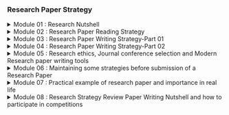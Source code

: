 ### Research Paper Strategy
<details>
<summary>Module 01 : Research Nutshell</summary>

<details>
<summary>Class 01 : Basic of Research and Research Paper</summary>

**What is Research**

- Research is defined as the creation of new knowledge and/or the use of existing
knowledge in a new and creative way so as to generate new concepts, methodologies and understandings.
- This could include synthesis and analysis of previous research
to the extent that it leads to new and creative outcomes.

**Aim of Research**

- New Knowledge / Information
- Finding Application
- Verifying existing knowledge
- To improve the life style

**What is important feature ?**

- Quality Research
    
    > It is important to maintain quality than quantity. It should be good, verified research.
    > 

**Research Paper**

- A paper that outlines a research challenge, explains why it is important to solve, describes a new solution/answer, and provides some verifications.

**Research paper Example (`Journal Paper`)**

- [Moving Object Detection Using Ultrasonic Radar with Proper Distance, Direction, and Object Shape Analysis](https://www.semanticscholar.org/paper/Moving-Object-Detection-Using-Ultrasonic-Radar-with-Biswas-Abedin/85be687d28b02c914fa6b36dbb03966604a14487)
- Title
- Author names
- Researcher affiliation
- Keywords
- Abstract
- Introduction
- literature review
- Methodology
- Flowchart + Block diagram + Picture
- Result + Result analysis + Visual representation + Graphs
- Discussion
- Comparison with previous work
- Conclusions
- References

**Necessary Tips For Enhancing Skill**

- Finding relevant sources
- Language proficiency
- Organizing information
- Time management

</details>

<details>

<summary>Class 02 : Types of Research Paper and Research Paper Length</summary>

**Types of Research Paper**

- Analytical Research Paper (review paper)
    - A review paper refers to the study and survey of a recently published research paper on a specific topic or subject.
    
    > In analytical writing, an author gathers information from a number of credible and reliable sources and then combines the information to come up with an analysis in the form of an essay.
    >
- Argumentative (Persuasive) Research Paper Definition Paper (problem statement - idea)
    - When a researchers partake in an original study or investigation of a unique topic, the findings of that study are presented as a research paper.
    
    > The argumentative writing goes beyond demonstrating your ideas in a manner that support your thesis statement. An author takes one side of an argument and develops it.
    > 
- Compare and Contrast Paper
- Cause and Effect Paper
- Interpretative Paper
- Experimental Research Paper

**Length of Research Paper**

- Conference Paper `4-6` Pages.
- Journal Paper `12 or more than 20` Pages.

**Conference Paper Example**

- [Hybrid CNN-SVM Model for Brain Tumor Classification utilizing Different Datasets](https://ieeexplore.ieee.org/document/9641201)
- Title
- Author name
- Authors affiliation
- Abstract
- Keywords
- Introduction
- Methodology
- Dataset details
- Steps , flowchart , block diagram
- Research analysis
- Environment
- Mathematical expression
- Comparison
- Conclusions
- Acknowledgement
- References (`14-18`)

**Which Paper is Best**

- It is difficult to say which is best
- Both Research & Review paper are good.
- Focus on where the paper will be submitted.
- Must justify the value of a journal / conference before publishing there.

**Should I Submit My Paper to a Conference or a Journal**

- It depend on research topic
- If it required more analysis —> `Journal Paper`
- Less length analysis —> `Conference Paper`
- Must verify the quality before submission.

</details>

<details>
<summary>Class 03 : Why Research Paper Writing is Important </summary>

**Importance of Research Paper Writing**

- Research sharing, representation of research findings
- Develop critical evaluation ability
- Develop reasoning skills
- Enhance technical writing  proficiency
- Important for research based careers

**When should we need to start writing?**

- After finishing the overall experiment
- After organizing all resources
- After obtaining all the significant outcomes
- Must ensure that your experiment / analysis / process done perfectly

**Important Factors**

- Selection of research topic
- Regularity
- Patience
- Dedication

**Novelty in research**

- What’s new in your research
- What improvement is done
- What significant of that development

</details>

<details>
<summary>Quiz</summary>

1. **It’s not waste of time if**

- [ ]  One is unable to find out the limitation
- [x]  Both (i) & (iii) are correct
- [ ]  One is unable to find the research gap

2. **When should we need to start writing of research paper?**

- [ ]  When all experimental process is finished
- [ ]  When we already finish collecting resource
- [x]  When all experimental process is done and data is obtained

3. **One the important factor of research is:**

- [ ]  Help to build self confidence
- [x]  Quality of research paper
- [ ]  Quantity of research paper

4. **_______ proficiency is helpful for improved research paper writing.**

- [ ]  Writing
- [ ]  Describing problem statement
- [x]  Language

5. **Which paper provides new investigation?**

- [ ]  Survey research paper
- [x]  Research paper or Experimental research paper
- [ ]  Review research paper

</details>

</details>

<details>

<summary>Module 02 : Research Paper Reading Strategy</summary>

<details>

<summary>Class 01 : Why reading research paper is imperative / How to get research papers</summary>

 **Why reading research paper is imperative?**
        
- To get the proper idea
    - Basic idea on that topic
    - methodology
    - working procedure
- To keep updated yourself
    - get idea from old research
    - update information
- To find out the limitations
    - challenging task solution
    - find the limitation on that challenge
    - previous research limitations

**How to get research papers**

| Source | Uses | Link |
| --- | --- | --- |
| Google Scholar | Find the related papers. | https://scholar.google.com/ |
| Sci-Hub | Provide the DOI. | https://sci-hub.se/ |
| ResearchGate | Find the author and paper. | https://www.researchgate.net/ |
| Approach to authors | You can request for that paper. |  |
| ORCID | Open Researcher and Contributor IDentifier . Uniquely identify authors and contributors. | https://orcid.org/ |
| Scopus | Indexing Abstract and citation database. | https://www.scopus.com/home.uri |
| Academia | A for-profit open repository of academic articles free to read by visitors. | https://www.academia.edu/ |

</details>

<details>

<summary>Class 02 : How to read papers in effective way</summary>

**How to read papers in effective way**

- Take your time
- Try to understand
- Be patient
- Take help

**Strategies**

- Read the title
    - does it suit for my research
    - is it related to my research
- Look through the abstract
    - get the idea of that paper
- Go to the Conclusion
    - get the summary of the research
    - result of the end research
    - some researchers write the limitation in this part and what is future plan of his research
- Think about Context and Contribution
    - what problem is solved by this research

**Read more if it pass the strategies**

- Understand the methodology
    - problem can be solved in many way
    - what method is used by the author to solve the problem
    - understand that method
- Read the result and other sections
    - what result that author found
    - how the author analyses
    - how much I need to improve that result
- Finding innovation, hidden failings / assumptions
    - What innovation is found by this research
    - what was author contribution
    - find the limitation
- Notes everything

**Presentation Takeaways**

- Picture
- Graphs
- Flowcharts
- Diagrams

**How many papers we need to read before publishing**

- There is no limit
    - read until get enough knowledge about that topic

**Critically select the most important papers**

- Find the best paper that suit my topic
- gather important information

</details>

<details>

<summary>Quiz</summary>

1. **When we are reading a research paper we need to take enough time to understand it.**

- [ ]  False
- [x]  True

2. **We need to search the appropriate resource for own research and for that we**

- [ ]  We look first at the methodology section of that paper
- [ ]  We look first at the Abstract part of that paper
- [x]  We look first at the title of that paper

3. **Without knowing the topic properly it’s impossible to do great research**

- [x]  True
- [ ]  False

</details>

</details>

<details>
<summary>Module 03 : Research Paper Writing Strategy-Part 01</summary>

<details>
<summary>Class 01 : Writing the first draft / Proper Research Title / Key word</summary>

**How to Write Title**

- Make a draft paper
    - Just in organized way
    - Without any format
- Let’s recap the format
    - Try to know the details of each point
        - Paper title
        - Keywords
        - Abstract
        - Introduction
        - Literature Review / Background Study
        - Methodology
        - Result
        - Discussion (`Journal paper`)
        - Conclusion
        - Reference
        - Acknowledgement

**Paper Title**

- Simple
- Catchy
- Enough details
- Unique
- Concise
- Interesting
- Word limit (mentioned in `journal / Conference` site)
- Author guidelines (mentioned in `journal / Conference` site)
    - **Things to avoid**
        - Unnecessary information
        - Which is not 100% related to your paper
        - Too elaborate
    - **Example**
        - [A Deep Learning Approach for Brain Tumor Classification and Segmentation Using a Multiscale Convolutional Neural Network](https://www.mdpi.com/2227-9032/9/2/153)
        - [Moving Object Detection Using Ultrasonic Radar with Proper Distance, Direction, and Object Shape Analysis](https://e-journal.unair.ac.id/JISEBI/article/view/18840)
        - [Hybrid CNN-SVM Model for Brain Tumor Classification utilizing Different Datasets](https://ieeexplore.ieee.org/document/9641201)

**Keywords**

- Essential words
- Well connected with concepts
    
    > its a word ! Not Sentence

</details>

<details>
<summary>Class 02 : Abstract</summary>

**How to write Abstract**

- Full research paper summary
- Write at the end
- Within `150-300` words
- It’s not a summary of methodology
- Well composed
- Specific & clear
- Must be well written
- Maximum `4 lines`
    - **What it contains**
        - Background Theme
            - What actually I am working on
            - background of that topic
        - Objective / Problem Statement
            - Purpose of this research
            - Aim of the research
            - What problem can be solved
            - Contribution
        - Method
            - which method I used to solved it
            - overview on that method in few lines
        - Result
            - outcome of the research
            - outcome good or bad
            - how much good or bad it is
        - Conclusion
            - Clear understanding
            - What I have analyses
            - finding of the whole research
    - **Need to avoid**
        - start writing randomly
        - missing the problem statement
        - including laboratory procedures
        - irrelevant topic
        - too elaborate
    - **Example**
        
        [Source](https://www.mdpi.com/2227-9032/9/2/153)
        
        ```
        In this paper, we present a fully automatic brain tumor segmentation and classification
        model using a Deep Convolutional Neural Network that includes a multiscale approach. 
        One of the differences of our proposal with respect to previous works is that input 
        images are processed in three spatial scales along different processing pathways. This
        mechanism is inspired in the inherent operation of the Human Visual System. The proposed
        neural model can analyze MRI images containing three types of tumors: meningioma, glioma,
        and pituitary tumor, over sagittal, coronal, and axial views and does not need preprocessing
        of input images to remove skull or vertebral column parts in advance. The performance
        of our method on a publicly available MRI image dataset of 3064 slices from 233 patients
        is compared with previously classical machine learning and deep learning published methods. 
        In the comparison, our method remarkably obtained a tumor classification accuracy of 0.973,
        higher than the other approaches using the same database.
        ```
        
        [Source](https://e-journal.unair.ac.id/JISEBI/article/view/18840)
        
        ```
        Background: In its early development, radar (radio detection and ranging) was primarily 
        used by the navy, the military, and the aviation services, as well as space organizations
        for security and monitoring purposes. Nowadays, the demand of radar is expanding. 
        Research has been conducted to overcome the limitations of radar.
        
        Objective: One of the current limitations to detect moving object. The current paper aims
        to fill the gap in the literature by using a radar system in the identification of moving
        object, capturing the distance, direction, radar pulse duration and object shape simultaneously.
        Velocity or the object’s speed towards or away from the radar was determined by using an
        algorithm to obtain the precision.
        
        Methods: The accuracy of distance measurement and angle is ensured by comparing the real
        values and the values obtained by the radar. The objects under study consist of metal 
        and non-metal. Novelty of this work is the accurate detection of moving objects with 
        suitable algorithms using only one Arduino UNO and one ultrasonic sensor.
        
        Results: The experiment design yielded much better efficiency than previous works. 
        The proposed method predicted the exact speed of the object detected by the radar system.
        The experiment has successfully proven the accuracy of moving object sensor.
        
        Conclusion: Besides proper distance and velocity, a large set of data was taken to 
        find the accuracy of the radar for objects of different shapes. For a cylindrical object,
        the radar provided 100% efficiency in a constant environment when the object was 5 cm away.
        The accuracy decreased to 30% when the distance was 17 cm away. The limitation of this 
        system is that it was unable to detect small object or if the object was very close (1 cm).
        ```
        
    - **When we should write the “Abstract” Section?**
        - write at the end of the research
        - also can be written after methodology

</details>

<details>
<summary>Class 03 : Introduction</summary>

**How to write Introduction**

- It is called foundation of research
- State your research theme
- Be original
- Explain key terms
- Size is important
- Coherence (one by one maintain sequence)
    - **What it contains**
        - What is the topic of research study?
            - Explain my topic
            - What previous researcher did
            - basic idea
        - What is the importance?
            - explain why this is important
        - Past research situation
            - is there any gap previous research
            - limitation
            - why it required to fulfil
            - logical and reference of problem that solve and result difference
        - What is the contribution of this study
            - which challenge I took
            - what I contributed to solve a problem
            - novelty
        - How this paper is organized?
            - how I organized the paper
        - **Overall introduction will contain**
            - Starting the intent of your study
            - Outlining the key characteristics of your study
            - Describing important results
            - Giving a brief overview of the structure of the paper
    - **Example**
        - [Moving Object Detection Using Ultrasonic Radar with Proper Distance, Direction, and Object Shape Analysis](https://e-journal.unair.ac.id/JISEBI/article/view/18840)
        - [A Deep Learning Approach for Brain Tumor Classification and Segmentation Using a Multiscale Convolutional Neural Network](https://www.mdpi.com/2227-9032/9/2/153)
    - **Not to forget!**
        - To include “Problem Statement”
            - First discuss previous paper
            - State which problem we are trying to solve
        - To include “limitations / research gap” in the studies
            - What was previous research limitation
            - how to overcome those

</details>

<details>
<summary>Class 04 : Literature Review</summary>

**How to write literature review**

- It is not same as introduction
- It is not mandatory
- it can be added inside introduction part
- also known as `Background Study`
- It is a survey of scholarly sources (books, journal, articles, theses) related to specific topic or research
    - **It Provides**
        - an overview of current knowledge
        - allowing you to identify relevant theories, methods.
        - gaps in exiting research
    - **In depth**
        - A formal literature review is an evidence-based , in-depth analysis of a subject.
        - Conducting a literature review requires to gather information on a subject or evidence to support a hypothesis.
        - It is essential to read published peer-reviewed original research articles to formulate your literature review.
    - **Need to avoid!!**
        - start writing randomly
        - including experimental procedures
        - irrelevant research study
        - making it too elaborate
        - copy paste
    - **How to organize**
        
        ```mermaid
        %%{init: {'theme': 'dark', "flowchart" : { "curve" : "basis" } } }%%
        graph TD
            A[Finding Resources] --> B[Try to undersand the methodology]
            B -->C[Critical Analysis]
            C -->D[Finding Research Gap]
            D -->E[Compare it with your research]
        ```
        
    - **Literature Review (Conference paper vs Journal paper)**
        
        ```mermaid
        %%{init: {'theme': 'dark', "flowchart" : { "curve" : "basis" } } }%%
        graph LR
            subgraph Journal Paper
            a[Literature review]-->b[Mandatory]
            a[Literature review]-->c[Elaborate and more enrich]
            end
            subgraph Conference paper
            d[Literature review]-->e[Not Mandatory]
            d[Literature review]-->f[Short and more Specific]
            end
        ```
        
    - **Example**
        - [Moving Object Detection Using Ultrasonic Radar with Proper Distance, Direction, and Object Shape Analysis](https://e-journal.unair.ac.id/JISEBI/article/view/18840)
        - [A Deep Learning Approach for Brain Tumor Classification and Segmentation Using a Multiscale Convolutional Neural Network](https://www.mdpi.com/2227-9032/9/2/153)

</details>

<details>
<summary>Class 05 : Methodology</summary>

**How to write Methodology**

- It carries more important
- represent in a way to understand by the reader
- Description each and everything of your research process
- Clear details
- effective representation of framework
- Must mention Quantitative Analysis
    - **It provides**
        - an overview of research procedures
        - allowing to know details
        - exact contribution
- **Methodology steps**
    
    ```mermaid
    %%{init: {'theme': 'dark', "flowchart" : { "curve" : "basis" } } }%%
    graph TD
        A[Describe the process step by step] --> B[Description of collection]
        B -->C[Description of sub-steps]
        C -->D[How you measured]
    ```
    
- **Need to avoid!**
    - Monotonous writing pattern
        - represent in interesting way
    - Including
        - must have necessary things
        - include every method used in research
    - Irrelevant research study
        - avoid irrelevant things
    - Making it too elaborate
        - it should be well organized
        - reader must understand
        - simple way of describing
    - copy paste
- **Important Part of Methodology**
    - Represent it many way
    - Methodology diagram, flowchart
    - Software: [`Draw.io`](http://Draw.io) ,[`Google Slides`](https://docs.google.com/presentation/)
- **Must Mention - Quantitative Analysis**
    - Data Model Parameter Statistical values
        - must include data
        - data processing
        - data category
        - model history
        - model parameter
        - experiment history
- **Example**
    - [Moving Object Detection Using Ultrasonic Radar with Proper Distance, Direction, and Object Shape Analysis](https://e-journal.unair.ac.id/JISEBI/article/view/18840)
    - [A Deep Learning Approach for Brain Tumor Classification and Segmentation Using a Multiscale Convolutional Neural Network](https://www.mdpi.com/2227-9032/9/2/153)

</details>

<details>
<summary>Quiz</summary>

1. **Abstract is nothing but an overall summary of research work.**
- [ ]  True
- [x]  False
2. **The research paper title must be**
- [x]  Complete with (A) and (B)
- [ ]  Simple
- [ ]  Concise
3. **______ must be mentioned in “Literature Review” section.**
- [x]  In-depth analysis
- [ ]  Analysis the result properly
- [ ]  Experimental procedure
4. **Elaborate your title to make perfect one**
- [ ]  True
- [x]  False
5. **Which one is correct?**
- [ ]  Abstract must contain - Small introduction➡️Research aim ➡️ Previous research study
- [ ]  Abstract must contain - Research aim ➡️ Problem Statement ➡️ Research methodology summary
- [x]  Abstract must contain - Small introduction➡️Problem Statement ➡️ Research aim
6. **“Methodology” section must contain:**
- [x]  Description of Data collection
- [ ]  Statement of research limitation
- [ ]  Description of obtained result

</details>

</details>

<details>
<summary>Module 04 : Research Paper Writing Strategy-Part 02</summary>

<details>
<summary>Class 01 : Result</summary>

**How to Write Result**

- Reporting the findings of study
    - what we wanted to do
    - what we get
    - report key finding
- Presenting the result sequentially
    - maintain the sequence
- Organizing the result properly
    - reader must understand easily
- Interpreting the findings of study
    - Interpreting the output we get
    - table , figure details
    - table data
    - what data calculated
- Explaining the experimental setup / environment
    - What we used in experiment
    - experiment environment
    - eg: python ,hardware etc
- Accurate calculation
    - Data calculation
    - equation used
    - result of the calculation
- Clear image captioning, Table arrangement
    - image used details
    - table data details
    - how we get the output
- Interpreting all figures and tables
    - all used table interpreting
    - what this figure used for
    - details etc
- Explaining how the result is improving the challenging task
    - How my result is improve
    - previous result vs my result

**What Should be Written**

- Data presentation in tables, charts, graphs, and other figures
    - reader should understand it
    - represent it in simple way
    - represent it in many ways
- A contextual analysis of this data explaining its meaning in sentence
    - explain the data
- All data that corresponds to the central research question
    - which challenge I worked on
    - which gap I am filling
- All secondary findings (secondary outcomes, subgroup analysis, etc)
    - analyzing the secondary findings

**Not to Forget**

- Presenting more than one result in one figure effectively
    - reduce the number of similar result
- Writing “Result” part more concisely
    - not too much elaborate
    - follow the limitation
- Maintaining “Figure Quality”
    - image quality must be clear
- Converting Table of Figure
    - use `Microsoft Excel` to convert
- How to minimize the number of figure and tables
    - reduce according the limit
    - not too much lengthy

**Example**

- [Moving Object Detection Using Ultrasonic Radar with Proper Distance, Direction, and Object Shape Analysis](https://e-journal.unair.ac.id/JISEBI/article/view/18840)
- [A Deep Learning Approach for Brain Tumor Classification and Segmentation Using a Multiscale Convolutional Neural Network](https://www.mdpi.com/2227-9032/9/2/153)

</details>

<details>
<summary>Class 02 : Discussion</summary>

**How to write Discussion**

- It is optional
- we can add it in result part
- Author describes, analyzes, and interprets their findings.
- explain the significance of those result
- tie everything back to the research question
- how do the result bridge the gap

**What is the purpose of a Discussion Section**

- The discussion reviews the findings and puts them into the context of the overall research.
- It brings together all the sections that came before it and allows a reader to see the connections between each part of the research paper.
- In a discussion section, the author engages in three necessary steps: interpretation, analysis, and explanation.
- An effective discussion section will tell a reader why the research results are important and where they fit in the current literature.

**How to organize “Discussion” Section**

```mermaid
%%{init: {'theme': 'dark', "flowchart" : { "curve" : "basis" } } }%%
graph TD
    A[Summarize the key findings,</br> place the findings in context] --> B[Mention and discuss </br>any unexpected results]
    B -->C[Address limitations or</br> weaknesses in the research]
    C -->D[Conclude with a restatement of the most</br> significant findings and their implications]
```

**Things to avoid**

- Don’t rewrite the result section
- Don’t draw conclusions from the findings without support
- Don’t bring up new information
- Don’t analyze only literature section

**Example**

- [Moving Object Detection Using Ultrasonic Radar with Proper Distance, Direction, and Object Shape Analysis](https://e-journal.unair.ac.id/JISEBI/article/view/18840)
- [A Deep Learning Approach for Brain Tumor Classification and Segmentation Using a Multiscale Convolutional Neural Network](https://www.mdpi.com/2227-9032/9/2/153)

</details>

<details>
<summary>Class 03 : Conclusion</summary>

**How to write Conclusion**

- The conclusion of a research paper restates the research problem, summarizes your arguments or findings, and discusses the implications
- You can also include the future work of your research
- Indicate opportunities for future research
- **What is the main purpose of a Conclusion Section**
    - Restating the research problem which is addressed in the paper
        - which problem I am solving
    - Summarizing the overall arguments or findings
- **Abstract and Conclusion are same?**
    - Abstract —> Its a short note that express the contents of the work
    - Conclusion —> Its a statement / decision reached by the researcher based on findings in the research

**Steps to follow**

```mermaid
%%{init: {'theme': 'dark', "flowchart" : { "curve" : "basis" } } }%%
graph TD
    A[Restate problem and </br>position] --> B[Summarise your key </br>points]
    B -->C[What this argument</br>helps you conclude]
    C -->D[Consider implications </br>or borader significance</br> of the topic]
```

**Things to avoid!!**

- Too elaborate and bring conflict
- To bring unnecessary topics which are not mentioned in the object of your research
- To forget providing negative information and limitations
- To provide in general report

**Not to forget**

- Mentioning limitations but which actually didn’t hamper the core idea of research study
- Maintain the word limit
- Mention future work

**Example**

- [Moving Object Detection Using Ultrasonic Radar with Proper Distance, Direction, and Object Shape Analysis](https://e-journal.unair.ac.id/JISEBI/article/view/18840)
- [A Deep Learning Approach for Brain Tumor Classification and Segmentation Using a Multiscale Convolutional Neural Network](https://www.mdpi.com/2227-9032/9/2/153)

</details>

<details>
<summary>Class 04 : Reference and proper citation & Acknowledgement</summary>

**How to write Reference**

- It helps to avoid plagiarism
- Unethical claim
- Which ideas are your own
- Which ideas are someone else’s
- It shows your understanding of the topic
- gives supporting evidence for ideas, arguments and opinions
- It indicate where you got the work or information from
- Writing style: `APA style`, `MLA style` & `Chicago style`

**Basic Citation Elements**

- Author(s)
- Title(s)
- Source or venue name (e.g. name of the journal it was published or conference where it was presented)
- Editor(s)
- Volume and edition
- Date or year of publication
- Page numbers
- City and country
- Publisher or university for theses
- URL for online sources
- DOI
- Retrieval date for online sources with dynamic content subjected to change

**Citation Styles**

- APA Style Citation —> APA (`American Psychological Association`)
- MLA Style Citation —> MLA (`Modern Language Association`) based in the U.S.
- Chicago/Turabian Style —> These Style are `interchangeable`
- IEEE Style —> Mainly used for reports in `electronics`, `engineering`, `computer science`, `telecommunications`, & `technology`

**Acknowledgement Section**

- it is important sections for academic research papers
- it appreciates all the contributors of the research paper for their efforts
- Not directly connected but help in research

**Why Acknowledgement Section?**

- it helps to identify the contributors you should try to get everyone who is involved in this research
    - it include the following:
        - Who help Authors/ Classmates
        - Colleagues
        - Institution/ Department
        - Funding Organization/ Donor
        - Professors/ Supervisors
        - Administrative personnel
        - Reviewers
- The information supplied in the acknowledgement section of academic writing should be kept concise.

**Some phrases to start acknowledgement :**

- I’m extremely grateful to …
- I’d like to express my deepest thanks to…
- This project would not have been possible without…
- I cannot begin to express my thanks to...…, Who…
- I would like to extend my deepest gratitude to…
- I would like to pay my special regards to …
- I would like to recognize the invaluable assistance of..…
- I would also like to thank…
- I must also thank…
- I’d also like to express my gratitude to…
- Especially, I would like to thank…
- I am very grateful to…
- I should also appreciate…

**Example**

- [Moving Object Detection Using Ultrasonic Radar with Proper Distance, Direction, and Object Shape Analysis](https://e-journal.unair.ac.id/JISEBI/article/view/18840)
- [A Deep Learning Approach for Brain Tumor Classification and Segmentation Using a Multiscale Convolutional Neural Network](https://www.mdpi.com/2227-9032/9/2/153)

</details>

<details>
<summary>Quiz</summary>

1. **“All data that corresponds to the central research question”-is correct for which section?**
    - [ ]  Discussion
    - [ ]  Methodology
    - [x]  Result
2. **“interpretation, analysis, and explanation”-three are important for which section?**
    - [ ]  Result
    - [x]  Discussion
    - [ ]  Methodology
3. **“Abstract” and “Conclusion” are predominantly homogeneous**
    - [ ]  False
    - [x]  True
4. **“Don’t draw conclusions from the findings without support”-this statement is correct for which section?**
    - [x]  Discussion
    - [ ]  Conclusion
    - [ ]  Result
5. **Which points are correct for “Result” section?**
    - [ ]  Proper interpretation of result
    - [ ]  Statement of improved result
    - [x]  All above are correct
    - [ ]  Experimental values
6. **Conclusion section needs to**
    - [ ]  Showing the contrast between the previous and proposed result
    - [ ]  State the previous results
    - [x]  Summarize all arguments
7. **References are not only important for listing authentic sources but also**
    - [ ]  It can provide extra information to readers
    - [ ]  It can enhance your acceptance rate of research paper
    - [x]  Both (A) and (B) are correct

</details>

</details>

<details>
<summary>Module 05 : Research ethics, Journal conference selection and Modern Research paper writing tools</summary>

<details>
<summary>Class 01 : Research Ethics</summary>

**What does it means**

- Ethics —> Ethics are the set of rules that govern our expectations of our own and others’ behavior

**Research Ethics**

- Research ethics are the set of ethical guidelines that guides us on how scientific research should be conducted and disseminated.
    - follow the guideline of scientific research
- Research ethics govern the standards of conduct for scientific researchers. It is the guideline for responsibly conducting the research.
    - follow the world wide research guideline
- Research that implicates human subjects or contributors rears distinctive and multifaceted ethical, legitimate, communal and administrative concerns.
    - maintain the privacy of collected data, info
    - verify the collected data is real
    - maintain all the issues
- Research ethics is unambiguously concerned in the examination of ethical issues that are upraised when individuals are involved as participants n the study.
    - involvement of human privacy is first
- Research ethics committee/ `Institutional Review Board` (IRB) reviews whether the research is ethical enough or not to protect the rights, dignity and welfare of the respondents.
    - collected data is correct, quality of data is good then it is ethical

**Research Objective**

- The first and comprehensive objective —> to guard/protect human participants, their dignity, rights and welfare .
- The second objective —> to make sure that research is directed in a manner that assists welfares of persons, groups and/or civilization as a whole.
- The third objective —> to inspect particular research events and schemes for their ethical reliability, considering issues such as the controlling risk, protection of privacy and the progression of informed consent.

**Ethical Principles of Research**

- Honesty (**সততা**)
- Responsibility (**দায়িত্ব**)
- Privacy (**গোপনীয়তা**)
- Confidentiality (**বিশ্বাসপ্রবণতা**)
- Autonomy (**ব্যক্তিস্বাধীনতা**)
- Beneficence (**উপকারিতা**)
- Non-maleficence (**অ-দুর্বৃত্ত - ক্ষতি না করা**)
- Competence (**কর্মদক্ষতা**)
- Integrity (**সততা**)
- Justice (**ন্যায়পরতা**)
- Dignity (**মর্যাদা**)

**Research Ethics For Authors**

- Research ethics are moral principles that guide researchers to conduct and report research without deception or intention to harm the participants of the study or members of the society as a whole, whether knowingly or unknowingly.

**Some Ethics For Authors**

- Authors wishing to publish their papers in journals/conference must abide to the following:
    - Accurately present their research findings
    - Including an objective discussion of the significance of findings.
    - All and only those who qualify for authorship should be included as authors, and their contribution given in the manuscript.
    - Any facts that might be perceived as a possible conflict of interest of the author(s) must be disclosed in the paper prior to submission.
    - Data and methods used in the research need to be presented in sufficient detail in the paper so that other researchers can replicate the work. Raw data must be made publicly available unless there is a compelling reason otherwise (e.g., patient confidentiality).
    - Simultaneous submission of manuscripts to more than one journal is not permitted.
    - Original research results must be novel and not, including being previously published in another language.
    - For any content previously published (including quotations, figures or tables), any necessary permission to publish must be obtained from the copyright holder.
    - Errors and inaccuracies found after publication must be promptly communicated to the Editorial Office.
    - Authors must not use the words, figures, or ideas of others without attribution. All sources must be cited at the point they are used, and reuse of wording must be limited and be attributed or quoted in the text.
    - Authors must declare all potential interests in a `Conflicts of interest` section, which should explain why the interest may be a conflict.
    - Research misconduct means making up or falsifying data, manipulating data analyses, or
    misrepresenting results in research reports. It's a form of academic fraud.

</details>

<details>

<summary>Class 02 : Journal and conference selection</summary>

**For Conference Paper**

- First, find a conference that is looking for submissions.
- Search on Google
- Utilizing contacts and connections you might have within any professional organizations
- Social media sources (Group , Pages)
- Publisher quality, indexing
- Does it match my field
- Track down running , upcoming conferences

**For Journal Paper**

- Find journal based on scope and ranking

**Top Tips For Selection**

- Make sure your paper fits within the scope of the journal/ of conference
- Assess the credentials of the journal or publisher
- Browse the content they publish for quality and relevance to your field
- Check the quality of their website
- Check what tools and services they offer to authors
- Submit your research to one journal only, but check if they offer transfers to other journals
- Follow the instructions for authors carefully

**Two main factors to consider when choosing a journal**

- your paper fits within the journal’s scope, and the reputation of the journal itself.
    1. The reputation of the journal. A journal's impact factor is only one measure of its reputation, but not always the most important. You need to consider the prestige of the authors that publish in the journal, and the size of the journal's readership.
    2. You have to chose the journal you think is the best fit for your study and your goals and standard for your manuscript.
- You must observe the registration fee

**More things to aware of**

- Quality Criteria = Impact factor
- Be aware  of FAKE journals !!!
- Only One impact factor is given by “Thomson Reuters”
- Master Journal List of Thomson Reuters - get impact factors. Which is real and shows the quality criteria

**Types and Quality**

- Journal with 30-40 H-index is good enough.
- H-index actually means how much citation that journal received.
- Journals are divided into 4 quarters: Q1, Q2, Q3, Q4.
- Q1 represent first 25% of journals.
- Q2 represent second 25% of journals.
- Q3 represent third 25% of journals.
- Q4 represent rest 25% of journals.
- Q1 Journals indicate the top 25% journal.
- Q1 and Q2 are really good journals.
- When a journal is listed in “Master Journal List”, it means that has high level of editorial record

**Quality Measurement Sites**

- [Scimago](https://www.scimagojr.com/)
- [Master Journal List](https://mjl.clarivate.com/home)
- [Norwegian Register](https://kanalregister.hkdir.no/publiseringskanaler/Forside.action?request_locale=en)
- [ABCD List](https://abdc.edu.au/research/abdc-journal-quality-list/)
- [ABS Ranking](https://charteredabs.org/academic-journal-guide-2021/)

**For more details**

- [Core](http://portal.core.edu.au/jnl-ranks/) (`Conference paper` -`DISCONTINUED FROM MARCH 2022`)
- [Scopus Preview](https://www.scopus.com/home.uri)
- [Google Scholar](https://scholar.google.com/)

**Not to forget**

- DOI is important

</details>

<details>
<summary>Class 03 : Proofread</summary>

**What is Proofreading?**

- It means examining your text carefully to find and correct typographical errors and mistakes in grammar, style, and spelling.
- Checks work to identify all errors in spelling, punctuation and grammar. It also picks up errors in spelling, punctuation and grammar.
- It also picks up instances of inconsistent terminology, formatting and referencing.
- Proofreading tends to result in minor, aesthetic adjustments to text rather than big changes.

**Proofreading vs Editing**

| Proofreading | Editing |
| --- | --- |
| If it is science  | It is an art |
| focus on error fixing | improve the quality of writing  |
| it uses less creativity | it uses more creativity |
| less changes | extensive changes |

**Basic of Editing**

- If proofreading is a science, editing is an art. Editing is the process of improving the overall quality of writing to make an essay the best it can possibly be. It uses much more creativity and often considers the feelings of the work's audience. As such,
- Editing can cause extensive changes to text, bringing up questions such as:
    - Have you chosen the most appropriate words to convey your meaning effectively?
    - Have you used the passive voice?
    - Is the tone right for the audience?
    - Are there unnecessary words or overlong sentences?
    - Can the structure of the essay be changed to?
- Editing is all about making sure the meaning and ideas in a piece of work are conveyed in the best possible way, for the audience.

**What is the main purpose of Proofreading**

- Writing is the most effective way of communicating your research ideas and results. The quality of the research paper decreases if it is filled with spelling, punctuation, and grammatical errors. These errors undermine the credibility of your research work.
- Proofreading is important to ensure that there is not any --> Grammatical error, Capitalization error, Numbering error. Spelling error
- Good research papers (not only well written but also well edited and formatted) tend to reflect an individual’s thinking through their writing to the readers of the paper.

**Top items for proofreading**

- Basic Spelling and Grammar
- Proper Nouns
- Verb Tenses
- Sentence Structure
- Formatting
- Consistency
- Idioms
- Overall Flow

**Not to forget**

- Grammarly Premium Subscription
- Native English Speaker - for proofreading

</details>

<details>
<summary>Class 04 : Templating (modern and conventional)</summary>

**Template**

- The formatting guidelines for a research paper differ by style guide.
- Standard size, font, margin, spacing, alignment of text and others are different from one template to another. But it’s an important issue.
- The purpose of a conference template is to provide a consistent format for papers appearing in the conference proceedings.

**Conventional way**

- Using Microsoft Word : for example `references tab`

**Latest way**

- [LaTex](https://www.latex-project.org/) - Great tool but difficult for non-coder
- [Open Office](https://www.openoffice.org/)
- [Libre Office](https://www.libreoffice.org/)
- [Scrivener](https://www.literatureandlatte.com/scrivener/overview)
- [Google Docs](https://docs.google.com/document/u/0/)
- [Drop Box Paper](https://www.dropbox.com/paper/start)

**What is LaTex**

- Latex is a document preparation system and LaTeX is a software system.
- LaTeX is a free software package created in 1985 by the American computer scientist.
- LaTeX was created to make it easier to produce general purpose books and articles within TeX.
- LaTeX is available as free software. You don't have to pay for using LaTex, i.e., there are no license fees, etc.
- LaTeX is a programming language in a fashion similar to C. In particular, LaTeX code must be compiled to produce a document.
- It's difficult or easy? --> could be difficult for non-coder
- LaTeX gives the user extremely good control over the formatting of documents.
- LaTeX can create scientific documents that look professional and accurately reflect the precise equations and other graphics necessary to express the researcher's work.
- [Overleaf](https://www.overleaf.com/)
    - It is a collaborative cloud-based LaTeX editor used for writing, editing and publishing scientific documents.
    - It partners with a wide range of scientific publishers to provide official journal LaTeX templates, and direct submission links.

**Example**

- Search for `ieee paper template` on [google](https://www.ieee.org/conferences/publishing/templates.html)

</details>

<details>
<summary>Class 05 : Latex detail</summary>

**How to start**

- [LaTeX command](https://www.bu.edu/math/files/2013/08/LongTeX1.pdf)
- Open and Overleaf account
- Latex template collecting
- Uploading the file
- Start to work

</details>

<details>
<summary>Class 06 : Different research paper writing modern tools</summary>

**Research article writing tools**

- Help organizing
- Help to track the citation
- Proper graphical representation
- Improving writing ability

**What should we use research writing tools?**

- Academic writing can be a daunting and time-consuming process, but with the help of the right tools you can make writing your paper much easier.
- Papers and reports can take hours or days to complete and require intense dedication to perfect.
- Smarter way
- Bring perfection in writing

**Purpose of use**

- Writing and editing a draft
- Rewording / Paraphrasing
- Organizing the manuscript
- Referencing

**Research Writing Tools (various tools are used for different purpose)**

- [Todoist](https://todoist.com/) is a task management app that can help you stay organized during the writing process. Todoist can be used for planning, scheduling, and building the outline for your personal, work, and academic tasks.
- [Grammarly](https://www.grammarly.com/) is a typing assistant that uses artificial intelligence to identify any errors in spelling, grammar, and punctuation, then suggests an appropriate replacement.
The basic function of Grammarly is free, which helps identify most spelling and grammar errors, but for a more robust check on everything you write, a paid upgraded premium version is available.
- [Ref-n-Write](https://www.ref-n-write.com/) is a tool with an impressive library of phrases used in academic writing. Using artificial intelligence technology, the tool provides details on choosing the right academic phrase, cross-referencing previous work, suggesting new ideas, and more. Non-native English speakers may find this tool helpful to paraphrase their text and improve their English writing skills through practice.
- [QuillBot](https://quillbot.com/) is the best paraphrasing tool because it has a
built-in Al feature that understands your content
and paraphrases it while keeping the context
intact.
    - QuillBot's Paraphraser helps you write better, faster, and smarter.
    - QuillBot is an extremely useful & powerful paraphrasing tool we have ever used.
    - QuillBot's Paraphraser is fast, free, and easy to use, which makes it the best paraphrasing tool of the market.

**Grammar Checkers and Sentence Correction Tools**

- [MS Word Spelling & Grammar checker](https://www.microsoft.com/en-ww/microsoft-365/word)
- [ProWritingAid](https://prowritingaid.com/)
- [CorrectEnglish](https://correctenglish.com/)
- [StyleWriter](https://www.stylewriter-usa.com/)
- [WhiteSmoke](https://www.whitesmoke.com/)
- [Ginger Software](https://www.gingersoftware.com/)
- [Online Grammar checking sites](https://www.google.com/search?q=Online+Grammar+checking+sites)

**Statistical Analysis Tools**

- [Microsoft Excel](https://www.microsoft.com/en-us/microsoft-365/excel)
- [Matlab (The Mathworks)](https://www.mathworks.com/)
- [SPSS (Statistical Package for the Social Sciences)](https://www.ibm.com/products/spss-statistics)
- [Minitab](https://www.minitab.com/en-us/support/downloads/)
- [R or Rstudio](https://www.r-project.org/)
- [SAS (Statistical Analysis Software)](https://www.sas.com/en_us/software/stat.html)
- [GraphPad Prism](https://www.graphpad.com/features)

**Reference Management Tool**

- [Zotero](https://www.zotero.org/) is a free and open-source reference management software to manage bibliographic data and related research materials.
    - Zotero is a free, easy-to-use tool to help you collect, organize, annotate, cite, and share research.
    - If your research content is diverse, Zotero is the easiest method to gather citation records for non-PDF content.
- [Mendeley](https://www.mendeley.com/) is a software company based in London, UK, which provides products and services for academic researchers. It is most known for its reference manager
which is used to manage and share research papers and generate bibliographies for scholarly articles.
    - Mendeley is a free reference manager that can help you store, organize, note, share and cite references and research data.

**More Tools:**

- [EndNote](https://endnote.com/)
- [RefWorks](https://www.refworks.com/)
- [Citavi](https://citavi.com/)
- [PaperPile](https://paperpile.com/)
- [JabRef](https://www.jabref.org/)
- [Papers](https://www.papersapp.com/)
- [Docear](https://docear.org/)

</details>

<details>
<summary>Quiz</summary>

1. **“Research ethics are the set of ethical guidelines that guide us on how scientific research should be conducted and disseminated.”- which states research ethics perfectly.**
    - [x]  True
    - [ ]  False
2. **Overleaf is used to-**
    - [ ]  Precise the paper
    - [x]  Access Latex
    - [ ]  Know the impact factor
3. **How you will define impact factor**
    - [ ]  Impact factor = Popularity of that journal
    - [ ]  Impact factor = Published paper number
    - [x]  Impact factor = Quality Criteria
4. **“Though Latex language is similar to C but it is not used that much because it is costly”- the statement is -**
    - [x]  False
    - [ ]  True
5. **Research ethics permit us to submit the same research work into various conference or journal- this statement is:**
    - [ ]  False
    - [x]  True
        
        > it is false but system didn’t accept it as `false`
        > 
6. **Which is necessary before submission:**
    - [ ]  Check the authenticity of conference/journal
    - [x]  Both (A) and (B) are correct
    - [ ]  Check the tracklist

</details>

</details>

<details>
<summary>Module 06 : Maintaining some strategies before submission of a Research Paper</summary>

<details>
<summary>Class 01 : Final editing and Checking</summary>

**Why needed**

- To revise and finalize the research paper
    - While transferring from draft to template
- To avoid mistakes!!
    - Grammatical mistake
    - Sentence organization
    - Spelling mistake
    - Unnecessary complex word (use simple word to explain)
    - Punctuation, structure etc
- To check the format
    - Check template format
- To observe the number, analysis, graph, fig, table, reference.
- To check the title, author name, abstract, conclusion again.

**Grammarly and Plagiarism checking**

- Plagiarism is presenting someone else's work or ideas as your own, with or without their consent, by incorporating it into your work without full.
- Plagiarism is considered a violation of academic integrity such as truth and knowledge through intellectual and personal honesty in learning, teaching,
research.
- To detect the duplicate content
- [Grammarly](https://www.grammarly.com/)
- [Turnitin](https://www.turnitin.com/)

</details>

<details>
<summary>Class 02 : Primary review from professional person</summary>

**Why final edit and checking**

- To make meaningful research paper
- To find out the faults
- To improve the research representation
- To find an accurate conclusions
- To find some amazing flaws so that that can be improved in future

**Who can be that person?**

- Professors
- Supervisor
- Peers
- and others (experienced someone)

</details>

<details>
<summary>Class 03 : Submission process</summary>

**Submission sites**

- [MDPI Journal](https://www.mdpi.com/)
- [Elsevier](https://www.elsevier.com/)
- [IEEE Access](https://ieeeaccess.ieee.org/)
- [ICCIT Conference](https://iccit-conference.org/)

</details>

<details>
<summary>Quiz</summary>

1. **Before submission we need to check**
    - [ ]  Graph, figure, table
    - [x]  Author list and (A) and (B)
    - [ ]  Format
2. **Rajoshree completed her research paper and plagiarism while she observed that her similarity percentage is 59%.**
    - [ ]  It’s a good one which indicates that this paper has more than 50% quality.
    - [ ]  It’s not a good one which indicates that this paper has 59 references.
    - [x]  It’s not a good one which indicates that this paper has more than 50% similarity with existing sources.
3. **“To make your research paper meaningful, you can review your paper from a person how is highly professional in this matter” - the statement is**
    - [x]  True
    - [ ]  False

</details>

</details>

<details>
<summary>Module 07 : Practical example of research paper and importance in real life</summary>

<details>
<summary>Class 01 : A practical example</summary>

**Observing a research paper**

- Paper : [Hybrid CNN-SVM Model for Brain Tumor Classification utilizing Different Datasets](https://ieeexplore.ieee.org/document/9641201)

</details>

<details>
<summary>Class 02 : Research Paper writing impact on practical life Acknowledgement</summary>

**What’s The Final Outcome**

- If paper accepted—> Good
- If rejected —> follow reviewer note, changes —> resubmit
- Helpful for writing thesis
- Research based career
- Helpful for higher study

</details>

</details>

<details>
<summary>Module 08 : Research Strategy Review Paper Writing Nutshell and how to participate in competitions</summary>

<details>
<summary>Class 01 : Review Research Paper</summary>

**What is review research paper?**

- It is a survey of previously published research on a topic.
- It should give an overview of current thinking on the topic.
- And, unlike an original research article, it will not present new experimental results.
- Writing a review of literature is to provide a critical evaluation of the data available from existing studies.

**Try to understand the difference between research paper and review paper**

**Research Paper**

- A research paper is based on original research.
- The kind of research may vary depending on your field or the topic
(experiments, survey, interview, questionnaire, etc.), but authors need to collect
and analyze raw data and conduct an original study. The research paper will be based on the analysis and interpretation of this data.

**Review Paper**

- A review article or review paper is based on other published articles.
- It does not report original research.
- Review articles generally summarize the existing literature on a topic in an attempt to explain the current state of understanding on the topic.

**What is the format of a review paper?**

- Review Research Paper include:
    - An abstract
    - An introduction
    - A literature review section
    - Sometimes a methods section if you have specifics to include
    - Discussion &
    - Conclusion section.

**Purpose of Review Research Paper**

- Provide the readers with in-depth knowledge and state-of-the-art understanding of the research area.
- Provide a unified, collective overview of the current state of knowledge on a specific research topic and provide an inclusive, foundation on a research theme.
- Identify ambiguity, contradictions in existing results or data.
- Highlight the existing methodological approaches, research techniques and unique perceptions.
- Develop theoretical outlines to resolve and work on published research
- Discuss research gaps and future perspectives

**How to write a BEST review paper?** 

**Important to maintain 3 things:**

- First, the area of research should be suitable for writing a review paper so that the author finds sufficient published literature.
- The review paper should be written with suitable literature, detailed discussion, sufficient data/results to support the interpretation, and persuasive language style.
- A completed review paper should provide substantial new innovative ideas to the readers based on the comparison of published works.

**Important to know**

- Firstly to choose review paper topic
    - In that field many resource should be available
    - Many work has been done
    - Include important information
- Interpretation
- Analysis
- Research Gap
- How the research can be taken forward
- It is big contribution to the research community

**Length of Review Paper**

- No specific length
- It can be 7-12 pages or 30 to 40 pages , depend on chosen topic

**How many citation is necessary?**

- It will be more than research paper citation
- 50 to 70 or it can be 100 plus
- Depend on author citation
- Generally 50 to 70

</details>

<details>
<summary>Class 02 : Review Research Paper Example Explain</summary>

- Papers :
    - [Brain tumor detection and classification using machine learning: a comprehensive survey](https://link.springer.com/article/10.1007/s40747-021-00563-y)
    - [Deep Learning for Smart Healthcare—A Survey on Brain Tumor Detection from Medical Imaging](https://www.mdpi.com/1424-8220/22/5/1960)

</details>

<details>
<summary>Class 03 : Research Paper for Competition</summary>

**How to find competitions** 

- Institution
- Organization
- International

**What type of paper I need to submit**

- Must read the guidelines and other documents properly.
- What actually they want.

**What should be the Types**

- Abstract  Writing or extended abstract Writing
- Review paper Writing
- Poster Paper Presentation
- And so on

**Must Maintain**

- Instructions
- Template

**Tips & Tricks**

- Good Research idea
- Well Representation
- Time management
- Attending multiple competition

</details>

<details>
<summary>Quiz</summary>

1. **“First, the area of review research should be suitable for writing a review paper so that the author finds sufficient published literature.”- this statement**
    - [ ]  False
    - [x]  True
2. **Most importantly, Review paper needs-**
    - [x]  Both (A) and (B) are correct
    - [ ]  Indication of research gap
    - [ ]  Proper interpretation
3. **Nehal writes a paper based on previously published and after a few days reviewer told him why he submit his paper in research paper category?**
    - [ ]  This is said to him because he submits in two categories simultaneously.
    - [ ]  This is said to him because he submitted it to wrong place.
    - [x]  This is said to him because he writes review paper but he submits it into research paper category
4. **Sarita is eagerly interested in submitting her research idea to her university competition. She writes that on her own and submits it before the deadline. But after 15 days she got the rejection mail. - what can be the reason?**
    - [x]  She may forget to maintain authors guideline
    - [ ]  She may forget about the page limitation
    - [ ]  She may forget about the research ethics

</details>

</details>
